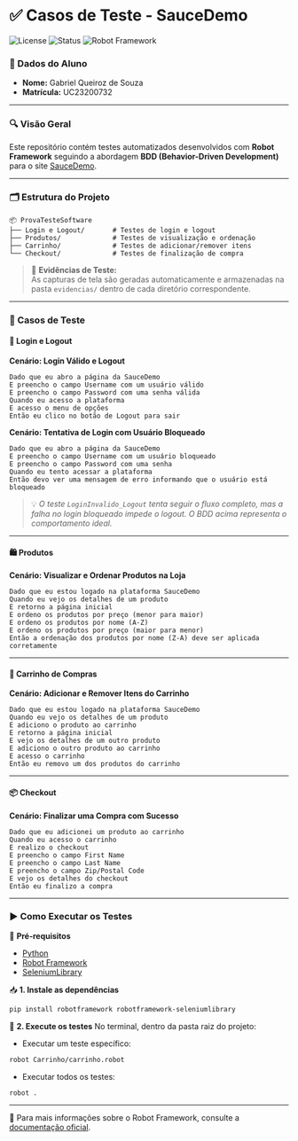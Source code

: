 # ✅ Casos de Teste - SauceDemo

![License](https://img.shields.io/badge/license-MIT-blue.svg)
![Status](https://img.shields.io/badge/status-em%20desenvolvimento-yellow)
![Robot Framework](https://img.shields.io/badge/robot%20framework-automation-green)

### 👤 Dados do Aluno
- **Nome:** Gabriel Queiroz de Souza  
- **Matrícula:** UC23200732  

---

### 🔍 Visão Geral

Este repositório contém testes automatizados desenvolvidos com **Robot Framework** seguindo a abordagem **BDD (Behavior-Driven Development)** para o site [SauceDemo](https://www.saucedemo.com/).

---

### 🗂️ Estrutura do Projeto

```
📦 ProvaTesteSoftware
├── Login e Logout/       # Testes de login e logout
├── Produtos/             # Testes de visualização e ordenação
├── Carrinho/             # Testes de adicionar/remover itens
└── Checkout/             # Testes de finalização de compra
```

> 📸 **Evidências de Teste:**  
> As capturas de tela são geradas automaticamente e armazenadas na pasta `evidencias/` dentro de cada diretório correspondente.

---

### 🧪 Casos de Teste

#### 🔐 Login e Logout

**Cenário: Login Válido e Logout**
```gherkin
Dado que eu abro a página da SauceDemo
E preencho o campo Username com um usuário válido
E preencho o campo Password com uma senha válida
Quando eu acesso a plataforma
E acesso o menu de opções
Então eu clico no botão de Logout para sair
```

**Cenário: Tentativa de Login com Usuário Bloqueado**
```gherkin
Dado que eu abro a página da SauceDemo
E preencho o campo Username com um usuário bloqueado
E preencho o campo Password com uma senha
Quando eu tento acessar a plataforma
Então devo ver uma mensagem de erro informando que o usuário está bloqueado
```
> 💡 *O teste `LoginInvalido_Logout` tenta seguir o fluxo completo, mas a falha no login bloqueado impede o logout. O BDD acima representa o comportamento ideal.*

---

#### 🛍️ Produtos

**Cenário: Visualizar e Ordenar Produtos na Loja**
```gherkin
Dado que eu estou logado na plataforma SauceDemo
Quando eu vejo os detalhes de um produto
E retorno a página inicial
E ordeno os produtos por preço (menor para maior)
E ordeno os produtos por nome (A-Z)
E ordeno os produtos por preço (maior para menor)
Então a ordenação dos produtos por nome (Z-A) deve ser aplicada corretamente
```

---

#### 🛒 Carrinho de Compras

**Cenário: Adicionar e Remover Itens do Carrinho**
```gherkin
Dado que eu estou logado na plataforma SauceDemo
Quando eu vejo os detalhes de um produto
E adiciono o produto ao carrinho
E retorno a página inicial
E vejo os detalhes de um outro produto
E adiciono o outro produto ao carrinho
E acesso o carrinho
Então eu removo um dos produtos do carrinho
```

---

#### 📦 Checkout

**Cenário: Finalizar uma Compra com Sucesso**
```gherkin
Dado que eu adicionei um produto ao carrinho
Quando eu acesso o carrinho
E realizo o checkout
E preencho o campo First Name
E preencho o campo Last Name
E preencho o campo Zip/Postal Code
E vejo os detalhes do checkout
Então eu finalizo a compra
```

---

### ▶️ Como Executar os Testes

📌 **Pré-requisitos**
- [Python](https://www.python.org/)
- [Robot Framework](https://robotframework.org/)
- [SeleniumLibrary](http://robotframework.org/SeleniumLibrary/)

📥 **1. Instale as dependências**
```bash
pip install robotframework robotframework-seleniumlibrary
```

🚀 **2. Execute os testes**
No terminal, dentro da pasta raiz do projeto:

- Executar um teste específico:
```bash
robot Carrinho/carrinho.robot
```

- Executar todos os testes:
```bash
robot .
```

---

🧾 Para mais informações sobre o Robot Framework, consulte a [documentação oficial](https://robotframework.org/).